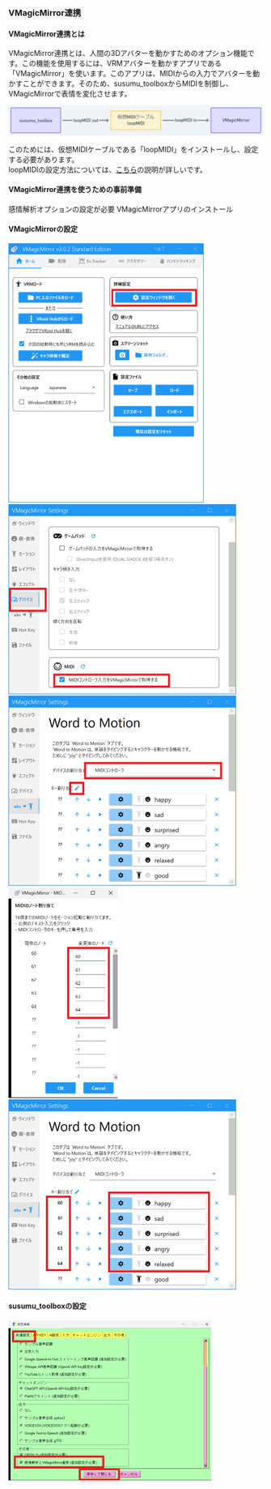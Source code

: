 ### VMagicMirror連携
#### VMagicMirror連携とは
VMagicMirror連携とは、人間の3Dアバターを動かすためのオプション機能です。この機能を使用するには、VRMアバターを動かすアプリである「VMagicMirror」を使います。このアプリは、MIDIからの入力でアバターを動かすことができます。そのため、susumu_toolboxからMIDIを制御し、VMagicMirrorで表情を変化させます。

<img src="./resources/vmagic_mirror_option0.png" style="zoom:50%;" />

このためには、仮想MIDIケーブルである「loopMIDI」をインストールし、設定する必要があります。  
loopMIDIの設定方法については、[こちら](https://music-dtm.com/dtm/loopmidi-install)の説明が詳しいです。

#### VMagicMirror連携を使うための事前準備
感情解析オプションの設定が必要
VMagicMirrorアプリのインストール
<br/>

#### VMagicMirrorの設定
<img src="./resources/vmagic_mirror_option1.png" style="zoom:50%;" />
<br/>
<img src="./resources/vmagic_mirror_option2.png" style="zoom:50%;" />
<br/>
<img src="./resources/vmagic_mirror_option3.png" style="zoom:50%;" />
<br/>
<img src="./resources/vmagic_mirror_option4.png" style="zoom:50%;" />
<br/>
<img src="./resources/vmagic_mirror_option5.png" style="zoom:50%;" />
<br/>

#### susumu_toolboxの設定
<img src="./resources/vmagic_mirror_option6.png" style="zoom:50%;" />
<br/>

